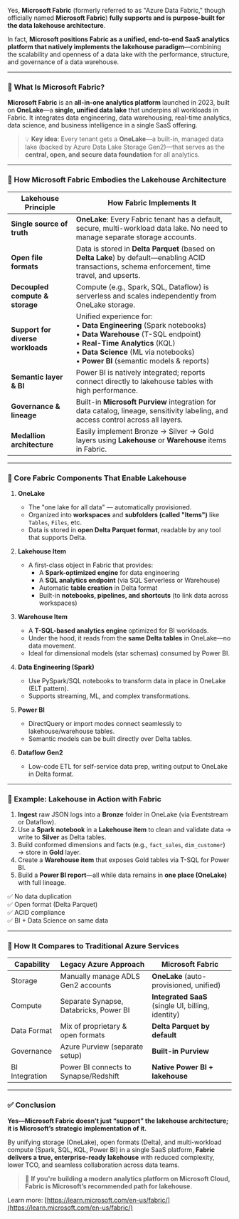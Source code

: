 Yes, **Microsoft Fabric** (formerly referred to as "Azure Data Fabric," though officially named **Microsoft Fabric**) **fully supports and is purpose-built for the data lakehouse architecture**.

In fact, **Microsoft positions Fabric as a unified, end-to-end SaaS analytics platform that natively implements the lakehouse paradigm**—combining the scalability and openness of a data lake with the performance, structure, and governance of a data warehouse.

---

### 🔹 What Is Microsoft Fabric?

**Microsoft Fabric** is an **all-in-one analytics platform** launched in 2023, built on **OneLake**—a **single, unified data lake** that underpins all workloads in Fabric. It integrates data engineering, data warehousing, real-time analytics, data science, and business intelligence in a single SaaS offering.

> 💡 **Key idea**: Every tenant gets a **OneLake**—a built-in, managed data lake (backed by Azure Data Lake Storage Gen2)—that serves as the **central, open, and secure data foundation** for all analytics.

---

### 🔹 How Microsoft Fabric Embodies the Lakehouse Architecture

| Lakehouse Principle | How Fabric Implements It |
|---------------------|--------------------------|
| **Single source of truth** | **OneLake**: Every Fabric tenant has a default, secure, multi-workload data lake. No need to manage separate storage accounts. |
| **Open file formats** | Data is stored in **Delta Parquet** (based on **Delta Lake**) by default—enabling ACID transactions, schema enforcement, time travel, and upserts. |
| **Decoupled compute & storage** | Compute (e.g., Spark, SQL, Dataflow) is serverless and scales independently from OneLake storage. |
| **Support for diverse workloads** | Unified experience for:<br>• **Data Engineering** (Spark notebooks)<br>• **Data Warehouse** (T-SQL endpoint)<br>• **Real-Time Analytics** (KQL)<br>• **Data Science** (ML via notebooks)<br>• **Power BI** (semantic models & reports) |
| **Semantic layer & BI** | Power BI is natively integrated; reports connect directly to lakehouse tables with high performance. |
| **Governance & lineage** | Built-in **Microsoft Purview** integration for data catalog, lineage, sensitivity labeling, and access control across all layers. |
| **Medallion architecture** | Easily implement Bronze → Silver → Gold layers using **Lakehouse** or **Warehouse** items in Fabric. |

---

### 🔹 Core Fabric Components That Enable Lakehouse

1. **OneLake**  
   - The "one lake for all data" — automatically provisioned.
   - Organized into **workspaces** and **subfolders (called "Items")** like `Tables`, `Files`, etc.
   - Data is stored in **open Delta Parquet format**, readable by any tool that supports Delta.

2. **Lakehouse Item**  
   - A first-class object in Fabric that provides:
     - A **Spark-optimized engine** for data engineering
     - A **SQL analytics endpoint** (via SQL Serverless or Warehouse)
     - Automatic **table creation** in Delta format
     - Built-in **notebooks, pipelines, and shortcuts** (to link data across workspaces)

3. **Warehouse Item**  
   - A **T-SQL-based analytics engine** optimized for BI workloads.
   - Under the hood, it reads from the **same Delta tables** in OneLake—no data movement.
   - Ideal for dimensional models (star schemas) consumed by Power BI.

4. **Data Engineering (Spark)**  
   - Use PySpark/SQL notebooks to transform data in place in OneLake (ELT pattern).
   - Supports streaming, ML, and complex transformations.

5. **Power BI**  
   - DirectQuery or import modes connect seamlessly to lakehouse/warehouse tables.
   - Semantic models can be built directly over Delta tables.

6. **Dataflow Gen2**  
   - Low-code ETL for self-service data prep, writing output to OneLake in Delta format.

---

### 🔹 Example: Lakehouse in Action with Fabric

1. **Ingest** raw JSON logs into a **Bronze** folder in OneLake (via Eventstream or Dataflow).
2. Use a **Spark notebook** in a **Lakehouse item** to clean and validate data → write to **Silver** as Delta tables.
3. Build conformed dimensions and facts (e.g., `fact_sales`, `dim_customer`) → store in **Gold** layer.
4. Create a **Warehouse item** that exposes Gold tables via T-SQL for Power BI.
5. Build a **Power BI report**—all while data remains in **one place (OneLake)** with full lineage.

✅ No data duplication  
✅ Open format (Delta Parquet)  
✅ ACID compliance  
✅ BI + Data Science on same data

---

### 🔹 How It Compares to Traditional Azure Services

| Capability | Legacy Azure Approach | Microsoft Fabric |
|----------|------------------------|------------------|
| Storage | Manually manage ADLS Gen2 accounts | **OneLake** (auto-provisioned, unified) |
| Compute | Separate Synapse, Databricks, Power BI | **Integrated SaaS** (single UI, billing, identity) |
| Data Format | Mix of proprietary & open formats | **Delta Parquet by default** |
| Governance | Azure Purview (separate setup) | **Built-in Purview** |
| BI Integration | Power BI connects to Synapse/Redshift | **Native Power BI + lakehouse** |

---

### ✅ Conclusion

**Yes—Microsoft Fabric doesn’t just “support” the lakehouse architecture; it is Microsoft’s strategic implementation of it.**

By unifying storage (OneLake), open formats (Delta), and multi-workload compute (Spark, SQL, KQL, Power BI) in a single SaaS platform, **Fabric delivers a true, enterprise-ready lakehouse** with reduced complexity, lower TCO, and seamless collaboration across data teams.

> 🚀 **If you're building a modern analytics platform on Microsoft Cloud, Fabric is Microsoft’s recommended path for lakehouse.**

Learn more: [https://learn.microsoft.com/en-us/fabric/](https://learn.microsoft.com/en-us/fabric/)